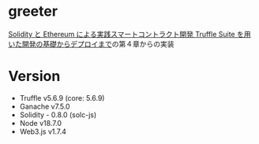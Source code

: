 # greeter

[Solidity と Ethereum による実践スマートコントラクト開発 Truffle Suite を用いた開発の基礎からデプロイまで](https://www.oreilly.com/library/view/solidityethereum-truffle-suite/9784873119342/)の第４章からの実装

<!-- # DEMO

# Features
-->

# Version

- Truffle v5.6.9 (core: 5.6.9)
- Ganache v7.5.0
- Solidity - 0.8.0 (solc-js)
- Node v18.7.0
- Web3.js v1.7.4
<!--

# Usage

# Note

-->

